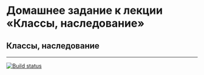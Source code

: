 # Домашнее задание к лекции «Классы, наследование»

## Классы, наследование

-----------
[![Build status](https://ci.appveyor.com/api/projects/status/68n48lnoux69bx4e?svg=true)](https://ci.appveyor.com/project/ASosnin/oop)